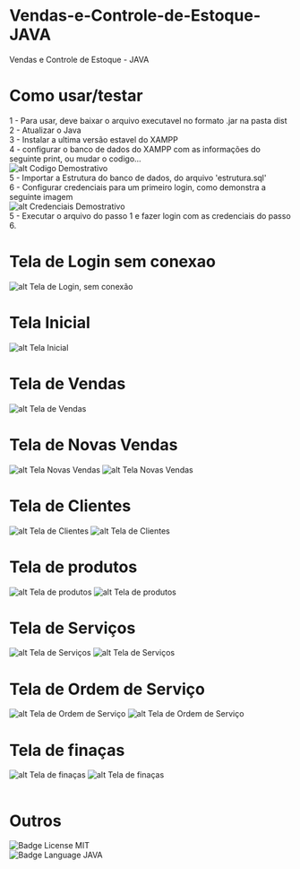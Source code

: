 # Vendas-e-Controle-de-Estoque-JAVA
Vendas e Controle de Estoque - JAVA

# Como usar/testar
1 - Para usar, deve baixar o arquivo executavel no formato .jar na pasta dist <br>
2 - Atualizar o Java <br>
3 - Instalar a ultima versão estavel do XAMPP <br>
4 - configurar o banco de dados do XAMPP com as informações do seguinte print, ou mudar o codigo... <br>
![alt Codigo Demostrativo](https://github.com/ErnaniMontanari/Vendas-e-Controle-de-Estoque-JAVA/blob/master/prints/credenciai_codigo.jpg)<br>
5 - Importar a Estrutura do banco de dados, do arquivo 'estrutura.sql' <br>
6 - Configurar credenciais para um primeiro login, como demonstra a seguinte imagem <br>
![alt Credenciais Demostrativo](https://github.com/ErnaniMontanari/Vendas-e-Controle-de-Estoque-JAVA/blob/master/prints/credenciais.jpg?raw=true) <br>
5 - Executar o arquivo do passo 1 e fazer login com as credenciais do passo 6. <br>



# Tela de Login sem conexao
![alt Tela de Login, sem conexão](https://raw.githubusercontent.com/ErnaniMontanari/Vendas-e-Controle-de-Estoque-JAVA/master/prints/login_off.jpg)
<br>
# Tela Inicial
![alt Tela Inicial](https://github.com/ErnaniMontanari/Vendas-e-Controle-de-Estoque-JAVA/blob/master/prints/tela_inicial.jpg?raw=true)
<br>
# Tela de Vendas
![alt Tela de Vendas](https://github.com/ErnaniMontanari/Vendas-e-Controle-de-Estoque-JAVA/blob/master/prints/vendas.jpg?raw=true)
<br>
# Tela de Novas Vendas
![alt Tela Novas Vendas](https://github.com/ErnaniMontanari/Vendas-e-Controle-de-Estoque-JAVA/blob/master/prints/nova_venda.jpg?raw=true)
![alt Tela Novas Vendas](https://github.com/ErnaniMontanari/Vendas-e-Controle-de-Estoque-JAVA/blob/master/prints/nova_venda_ps.jpg?raw=true)
<br>
# Tela de Clientes
![alt Tela de Clientes](https://github.com/ErnaniMontanari/Vendas-e-Controle-de-Estoque-JAVA/blob/master/prints/clientes.jpg?raw=true)
![alt Tela de Clientes](https://github.com/ErnaniMontanari/Vendas-e-Controle-de-Estoque-JAVA/blob/master/prints/novo_clente.jpg?raw=true)
<br>
# Tela de produtos
![alt Tela de produtos](https://github.com/ErnaniMontanari/Vendas-e-Controle-de-Estoque-JAVA/blob/master/prints/produtos.jpg?raw=true)
![alt Tela de produtos](https://github.com/ErnaniMontanari/Vendas-e-Controle-de-Estoque-JAVA/blob/master/prints/novo_produto.jpg?raw=true)
<br>
# Tela de Serviços
![alt Tela de Serviços](https://github.com/ErnaniMontanari/Vendas-e-Controle-de-Estoque-JAVA/blob/master/prints/servicos.jpg?raw=true)
![alt Tela de Serviços](https://github.com/ErnaniMontanari/Vendas-e-Controle-de-Estoque-JAVA/blob/master/prints/novo_servico.jpg?raw=true)
<br>
# Tela de Ordem de Serviço
![alt Tela de Ordem de Serviço](https://github.com/ErnaniMontanari/Vendas-e-Controle-de-Estoque-JAVA/blob/master/prints/ordem_de_servico.jpg?raw=true)
![alt Tela de Ordem de Serviço](https://github.com/ErnaniMontanari/Vendas-e-Controle-de-Estoque-JAVA/blob/master/prints/editar_ordem_de_servico.jpg?raw=true)
<br>
# Tela de finaças
![alt Tela de finaças](https://github.com/ErnaniMontanari/Vendas-e-Controle-de-Estoque-JAVA/blob/master/prints/financas.jpg?raw=true)
![alt Tela de finaças](https://github.com/ErnaniMontanari/Vendas-e-Controle-de-Estoque-JAVA/blob/master/prints/novo_lancamento.jpg?raw=true)
<br><br>
# Outros
![Badge License MIT](https://img.shields.io/github/license/ErnaniMontanari/Vendas-e-Controle-de-Estoque-JAVA)
<br>
![Badge Language JAVA](https://img.shields.io/badge/Java-ED8B00?style=for-the-badge&logo=java&logoColor=white)
